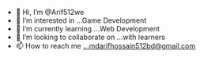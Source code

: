- 👋 Hi, I’m @Arif512we
- 👀 I’m interested in ...Game Development
- 🌱 I’m currently learning ...Web Development
- 💞️ I’m looking to collaborate on ...with learners
- 📫 How to reach me ...mdarifhossain512bd@gmail.com

<!---
Arif512we/Arif512we is a ✨ special ✨ repository because its `README.md` (this file) appears on your GitHub profile.
You can click the Preview link to take a look at your changes.
--->
